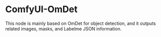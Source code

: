 # ComfyUI-OmDet
This node is mainly based on OmDet for object detection, and it outputs related images, masks, and Labelme JSON information.

